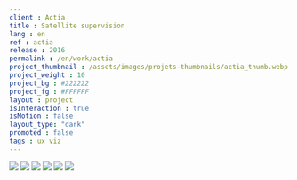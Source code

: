 ```yaml
---
client : Actia
title : Satellite supervision
lang : en
ref : actia
release : 2016
permalink : /en/work/actia
project_thumbnail : /assets/images/projets-thumbnails/actia_thumb.webp
project_weight : 10
project_bg : #222222
project_fg : #FFFFFF
layout : project
isInteraction : true
isMotion : false
layout_type: "dark"
promoted : false
tags : ux viz
---
```


![](/assets/images/projets/actia-1.webp)
![](/assets/images/projets/actia-2.webp)
![](/assets/images/projets/actia-3.webp)
![](/assets/images/projets/actia-4.webp)
![](/assets/images/projets/actia-5.webp)
![](/assets/images/projets/actia-6.webp)

